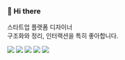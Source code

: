 ### 👋 Hi there 

스타트업 플랫폼 디자이너 <br>
구조화와 정리, 인터랙션을 특히 좋아합니다. 

<p>
<a href="https://www.notion.so/miniyoon/Minhee-Yoon-deca2ff59d4345119eed55b1ecb2d53a">
<img src="https://img.shields.io/badge/Platform Designer-009BEE?style=flat-square&logo=Notion&logoColor=white&link="/></a>
<img src="https://img.shields.io/badge/HTML-E34F26?style=flat-square&logo=HTML5&logoColor=white&link="/>
<img src="https://img.shields.io/badge/CSS-1572B6?style=flat-square&logo=CSS3&logoColor=white&link="/>
<img src="https://img.shields.io/badge/Sass-CC6699?style=flat-square&logo=Sass&logoColor=white&link="/>
<img src="https://img.shields.io/badge/JS-F7DF1E?style=flat-square&logo=JavaScript&logoColor=white&link="/>
</p>


<!--
**minheeyoon/minheeyoon** is a ✨ _special_ ✨ repository because its `README.md` (this file) appears on your GitHub profile.-->
